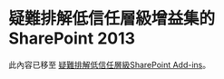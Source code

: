 
# 疑難排解低信任層級增益集的 SharePoint 2013

此內容已移至 [疑難排解低信任層級SharePoint Add-ins](creating-sharepoint-add-ins-that-use-low-trust-authorization.md#Trouble)。
  
    
    

